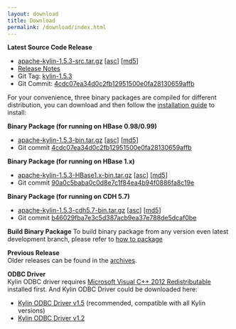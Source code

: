 ```yaml
---
layout: download
title: Download
permalink: /download/index.html
---
```


__Latest Source Code Release__  

* [apache-kylin-1.5.3-src.tar.gz](http://www.apache.org/dyn/closer.cgi/kylin/apache-kylin-1.5.3/apache-kylin-1.5.3-src.tar.gz) \[[asc](https://dist.apache.org/repos/dist/release/kylin/apache-kylin-1.5.3/apache-kylin-1.5.3-src.tar.gz.asc)\] \[[md5](https://dist.apache.org/repos/dist/release/kylin/apache-kylin-1.5.3/apache-kylin-1.5.3-src.tar.gz.md5)\]
* [Release Notes](/docs15/release_notes.html)
* Git Tag: [kylin-1.5.3](https://github.com/apache/kylin/tree/kylin-1.5.3)
* Git Commit: [4cdc07ea34d0c2fb12951500e0fa28130659affb](https://github.com/apache/kylin/commit/4cdc07ea34d0c2fb12951500e0fa28130659affb)


For your convenience, three binary packages are compiled for different distribution, you can download and then follow the [installation guide](http://kylin.apache.org/docs15/install) to install:

__Binary Package (for running on HBase 0.98/0.99)__

* [apache-kylin-1.5.3-bin.tar.gz](http://www.apache.org/dyn/closer.cgi/kylin/apache-kylin-1.5.3/apache-kylin-1.5.3-bin.tar.gz)  \[[asc](https://dist.apache.org/repos/dist/release/kylin/apache-kylin-1.5.3/apache-kylin-1.5.3-bin.tar.gz.asc)\] \[[md5](https://dist.apache.org/repos/dist/release/kylin/apache-kylin-1.5.3/apache-kylin-1.5.3-bin.tar.gz.md5)\]
* Git commit [4cdc07ea34d0c2fb12951500e0fa28130659affb](https://github.com/apache/kylin/commit/4cdc07ea34d0c2fb12951500e0fa28130659affb) 

__Binary Package (for running on HBase 1.x)__

* [apache-kylin-1.5.3-HBase1.x-bin.tar.gz](http://www.apache.org/dyn/closer.cgi/kylin/apache-kylin-1.5.3/apache-kylin-1.5.3-HBase1.x-bin.tar.gz) \[[asc](https://dist.apache.org/repos/dist/release/kylin/apache-kylin-1.5.3/apache-kylin-1.5.3-HBase1.x-bin.tar.gz.asc)\] \[[md5](https://dist.apache.org/repos/dist/release/kylin/apache-kylin-1.5.3/apache-kylin-1.5.3-HBase1.x-bin.tar.gz.md5)\]
* Git commit [90a0c5baba0c0d8e7c1f84ea4b94f0886fa8c19e](https://github.com/apache/kylin/commit/90a0c5baba0c0d8e7c1f84ea4b94f0886fa8c19e) 

__Binary Package (for running on CDH 5.7)__

* [apache-kylin-1.5.3-cdh5.7-bin.tar.gz](http://www.apache.org/dyn/closer.cgi/kylin/apache-kylin-1.5.3/apache-kylin-1.5.3-cdh5.7-bin.tar.gz) \[[asc](https://dist.apache.org/repos/dist/release/kylin/apache-kylin-1.5.3/apache-kylin-1.5.3-cdh5.7-bin.tar.gz.asc)\] \[[md5](https://dist.apache.org/repos/dist/release/kylin/apache-kylin-1.5.3/apache-kylin-1.5.3-cdh5.7-bin.tar.gz.md5)\]
* Git commit [b46029fba7e3c5d387acb9ea37e788de5dcaf0be](https://github.com/apache/kylin/commit/b46029fba7e3c5d387acb9ea37e788de5dcaf0be) 

__Build Binary Package__
To build binary package from any version even latest development branch, please refer to [how to package](/development/howto_package.html)

__Previous Release__  
 Older releases can be found in the [archives](https://archive.apache.org/dist/kylin/).
    
__ODBC Driver__  
Kylin ODBC driver requires [Microsoft Visual C++ 2012 Redistributable](http://www.microsoft.com/en-us/download/details.aspx?id=30679) installed first. 
And Kylin ODBC Driver could be downloaded here: 

* [Kylin ODBC Driver v1.5](http://kylin.apache.org/download/KylinODBCDriver-1.5.zip) (recommended, compatible with all Kylin versions)
* [Kylin ODBC Driver v1.2](http://kylin.apache.org/download/KylinODBCDriver-1.2.zip)


